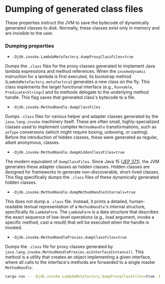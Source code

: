# Dumping of generated class files

These properties instruct the JVM to save the bytecode of dynamically generated classes to disk. Normally, these classes exist only in memory and are invisible to the user.

### Dumping properties

 - `-Djdk.invoke.LambdaMetafactory.dumpProxyClassFiles=true`

Dumps the `.class` files for the proxy classes generated to implement Java lambda expressions and method references. When the `invokedynamic` instruction for a lambda is first executed, its bootstrap method (`LambdaMetafactory.metafactory`) generates a new class on the fly. This class implements the target functional interface (e.g., `Runnable`, `Predicate<String>`) and its methods delegate to the underlying method handle. This flag saves that generated class's bytecode to a file.

 - `-Djdk.invoke.MethodHandle.dumpClassFiles`

Dumps `.class` files for various helper and adapter classes generated by the `java.lang.invoke` machinery itself. These are often small, highly-specialized classes used to implement complex `MethodHandle` transformations, such as `asType` conversions (which might require boxing, unboxing, or casting). Before the introduction of hidden classes, these were generated as regular, albeit anonymous, classes.

 - `-Djdk.invoke.MethodHandle.dumpHiddenClassFiles=true`

The modern equivalent of `dumpClassFiles`. Since Java 15 ([JEP 371]), the JVM generates these adapter classes as hidden classes. Hidden classes are designed for frameworks to generate non-discoverable, short-lived classes. This flag specifically dumps the `.class` files of these dynamically generated hidden classes.

 - `-Djdk.invoke.MethodHandle.dumpMethodHandleInternals=true`

This does not dump a `.class` file. Instead, it prints a detailed, human-readable textual representation of a `MethodHandle`'s internal structure, specifically its `LambdaForm`. The `LambdaForm` is a data structure that describes the exact sequence of low-level operations (e.g., load argument, invoke a specific method, cast a result) that will be executed when the handle is invoked.

 - `-Djdk.invoke.MethodHandleProxies.dumpClassFiles=true`

Dumps the `.class` file for proxy classes generated by `java.lang.invoke.MethodHandleProxies.asInterfaceInstance()`. This method is a utility that creates an object implementing a given interface, where all calls to the interface's methods are forwarded to a single master `MethodHandle`.

```bash
cargo run -- -Djdk.invoke.LambdaMetafactory.dumpProxyClassFiles=true -Djdk.invoke.MethodHandle.dumpClassFiles=true -Djdk.invoke.MethodHandle.dumpHiddenClassFiles=true -Djdk.invoke.MethodHandle.dumpMethodHandleInternals=true -Djdk.invoke.MethodHandleProxies.dumpClassFiles=true samples.reflection.methodhandleexample.MethodHandleExample
```

[//]: # (links)
[JEP 371]: https://openjdk.org/jeps/371
